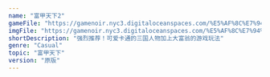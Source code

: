 ```yaml
---
name: "富甲天下2"
gameFile: "https://gamenoir.nyc3.digitaloceanspaces.com/%E5%AF%8C%E7%94%B2%E5%A4%A9%E4%B8%8B2/mk2.zip"
imgFile: "https://gamenoir.nyc3.digitaloceanspaces.com/%E5%AF%8C%E7%94%B2%E5%A4%A9%E4%B8%8B2/original.webp"
shortDescription: "强烈推荐！可爱卡通的三国人物加上大富翁的游戏玩法"
genre: "Casual"
topic: "富甲天下"
version: "原版"
---
```

